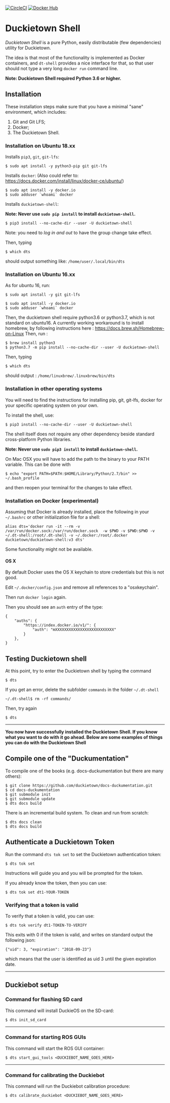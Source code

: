 [![CircleCI](https://circleci.com/gh/duckietown/duckietown-shell.svg?style=shield)](https://circleci.com/gh/duckietown/duckietown-shell) 
[![Docker Hub](https://img.shields.io/docker/pulls/duckietown/duckietown-shell.svg)](https://hub.docker.com/r/duckietown/duckietown-shell/)

# Duckietown Shell

*Duckietown Shell* is a pure Python, easily distributable (few dependencies) utility for Duckietown.

The idea is that most of the functionality is implemented as Docker containers, and `dt-shell` provides a nice interface for that, so that user should not type a very long `docker run` command line.

**Note: Duckietown Shell required Python 3.6 or higher.**
 
## Installation

These installation steps make sure that you have a minimal "sane" environment, which includes:

1. Git and Git LFS;
2. Docker;
3. The Duckietown Shell.


### Installation on Ubuntu 18.xx

Installs `pip3`, `git`, `git-lfs`:

    $ sudo apt install -y python3-pip git git-lfs
    
Installs `docker`: (Also could refer to: https://docs.docker.com/install/linux/docker-ce/ubuntu/)

    $ sudo apt install -y docker.io
    $ sudo adduser `whoami` docker

Installs `duckietown-shell`:

**Note: Never use `sudo pip install` to install `duckietown-shell`.**

    $ pip3 install --no-cache-dir --user -U duckietown-shell

Note: you need to *log in and out* to have the group change take effect.

Then, typing 

    $ which dts
    
should output something like: `/home/user/.local/bin/dts`

### Installation on Ubuntu 16.xx

As for ubuntu 16, run:

    $ sudo apt install -y git git-lfs
    
    $ sudo apt install -y docker.io
    $ sudo adduser `whoami` docker

Then, the duckietown shell require python3.6 or python3.7, which is not standard on ubuntu16.
A currently working workaround is to install homebrew, by following instructions here : https://docs.brew.sh/Homebrew-on-Linux
Then, run :

    $ brew install python3
    $ python3.7 -m pip install --no-cache-dir --user -U duckietown-shell

Then, typing 

    $ which dts

should output : `/home/linuxbrew/.linuxbrew/bin/dts`


### Installation in other operating systems

You will need to find the instructions for installing pip, git, git-lfs, docker for your specific operating system on your own.

To install the shell, use:

    $ pip3 install --no-cache-dir --user -U duckietown-shell

The shell itself does not require any other dependency beside standard cross-platform Python libraries.

**Note: Never use `sudo pip3 install` to install `duckietown-shell`.**


On Mac OSX you will have to add the path to the binary to your PATH variable. 
This can be done with 

    $ echo "export PATH=$PATH:$HOME/Library/Python/2.7/bin" >> ~/.bash_profile

and then reopen your terminal for the changes to take effect.


### Installation on Docker (experimental)

Assuming that Docker is already installed, place the following
in your `~/.bashrc` or other initialization file for a shell:

    alias dts='docker run -it --rm -v /var/run/docker.sock:/var/run/docker.sock  -w $PWD -v $PWD:$PWD -v ~/.dt-shell:/root/.dt-shell -v ~/.docker:/root/.docker duckietown/duckietown-shell:v3 dts'

Some functionality might not be available.


#### OS X

By default Docker uses the OS X keychain to store credentials but this is not good.

Edit `~/.docker/config.json` and remove all references to a "osxkeychain".

Then run `docker login` again.

Then you should see an `auth` entry of the type:

    {
        "auths": {
            "https://index.docker.io/v1/": {
                "auth": "mXXXXXXXXXXXXXXXXXXXXXXXXXX"
            }
        },
    }

## Testing Duckietown shell

At this point, try to enter the Duckietown shell by typing the command

    $ dts

If you get an error, delete the subfolder `commands` in the folder `~/.dt-shell` 

    ~/.dt-shell$ rm -rf commands/

Then, try again

    $ dts

-----------------------

**You now have successfully installed the Duckietown Shell. If you know what you want to do with it go ahead. Below are some examples of things you can do with the Duckietown Shell** 

## Compile one of the "Duckumentation"

To compile one of the books (e.g. docs-duckumentation but there are many others):

    $ git clone https://github.com/duckietown/docs-duckumentation.git
    $ cd docs-duckumentation
    $ git submodule init
    $ git submodule update
    $ dts docs build

There is an incremental build system. To clean and run from scratch:

    $ dts docs clean
    $ dts docs build
  

## Authenticate a Duckietown Token

Run the command `dts tok set` to set the Duckietown authentication token:

    $ dts tok set  

Instructions will guide you and you will be prompted for the token.

If you already know the token, then you can use:

    $ dts tok set dt1-YOUR-TOKEN
    
### Verifying that a token is valid

To verify that a token is valid, you can use:

    $ dts tok verify dt1-TOKEN-TO-VERIFY
    
This exits with 0 if the token is valid, and writes on standard output the following json:

    {"uid": 3, "expiration": "2018-09-23"}
    
which means that the user is identified as uid 3 until the given expiration date.
 

-----------------------

## Duckiebot setup

### Command for flashing SD card

This command will install DuckieOS on the SD-card:

    $ dts init_sd_card

-----------------------

### Command for starting ROS GUIs

This command will start the ROS GUI container:

    $ dts start_gui_tools <DUCKIEBOT_NAME_GOES_HERE>

-----------------------

### Command for calibrating the Duckiebot

This command will run the Duckiebot calibration procedure:

    $ dts calibrate_duckiebot <DUCKIEBOT_NAME_GOES_HERE>


